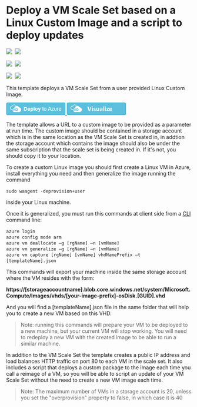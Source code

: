 # Deploy a VM Scale Set based on a Linux Custom Image and a script to deploy updates

<IMG SRC="https://azbotstorage.blob.core.windows.net/badges/201-vmss-linux-customimage-autoscale/PublicLastTestDate.svg" />&nbsp;
<IMG SRC="https://azbotstorage.blob.core.windows.net/badges/201-vmss-linux-customimage-autoscale/PublicDeployment.svg" />&nbsp;

<IMG SRC="https://azbotstorage.blob.core.windows.net/badges/201-vmss-linux-customimage-autoscale/FairfaxLastTestDate.svg" />&nbsp;
<IMG SRC="https://azbotstorage.blob.core.windows.net/badges/201-vmss-linux-customimage-autoscale/FairfaxDeployment.svg" />&nbsp;

<IMG SRC="https://azbotstorage.blob.core.windows.net/badges/201-vmss-linux-customimage-autoscale/BestPracticeResult.svg" />&nbsp;
<IMG SRC="https://azbotstorage.blob.core.windows.net/badges/201-vmss-linux-customimage-autoscale/CredScanResult.svg" />&nbsp;

This template deploys a VM Scale Set from a user provided Linux Custom Image.

<a href="https://portal.azure.com/#create/Microsoft.Template/uri/https%3A%2F%2Fraw.githubusercontent.com%2FAzure%2Fazure-quickstart-templates%2Fmaster%2F201-vmss-linux-customimage-autoscale%2Fazuredeploy.json" target="_blank">
    <img src="https://raw.githubusercontent.com/Azure/azure-quickstart-templates/master/1-CONTRIBUTION-GUIDE/images/deploytoazure.png"/>
</a>
<a href="http://armviz.io/#/?load=https%3A%2F%2Fraw.githubusercontent.com%2FAzure%2Fazure-quickstart-templates%2Fmaster%2F201-vmss-linux-customimage-autoscale%2Fazuredeploy.json" target="_blank">
    <img src="https://raw.githubusercontent.com/Azure/azure-quickstart-templates/master/1-CONTRIBUTION-GUIDE/images/visualizebutton.png"/>
</a>

The template allows a URL to a custom image to be provided as a parameter at run time. The custom image should be contained in a storage account which is in the same location as the VM Scale Set is created in, in addtion the storage account which contains the image should also be under the same subscription that the scale set is being created in. If it's not, you should copy it to your location.

To create a custom Linux image you should first create a Linux VM in Azure, install everything you need and then generalize the image running the command

```
sudo waagent -deprovision+user
```

inside your Linux machine.

Once it is generalized, you must run this commands at client side from a [CLI](https://docs.microsoft.com/en-us/azure/xplat-cli-install) command line:

```
azure login
azure config mode arm
azure vm deallocate –g [rgName] –n [vmName]
azure vm generalize –g [rgName] –n [vmName]
azure vm capture [rgName] [vmName] vhdNamePrefix –t [templateName].json
```

This commands will export your machine inside the same storage account where the VM resides with the form:

**https://[storageaccountname].blob.core.windows.net/system/Microsoft.Compute/Images/vhds/[your-image-prefix]-osDisk.[GUID].vhd**

And you will find a [templateName].json file in the same folder that will help you to create a new VM based on this VHD.

>Note: running this commands will prepare your VM to be deployed to a new machine, but your current VM will stop working. You will need to redeploy a new VM with the created image to be able to run a similar machine.

In addition to the VM Scale Set the template creates a public IP address and load balances HTTP traffic on port 80 to each VM in the scale set. It also includes a script that deploys a custom package to the image each time you call a reimage of a VM, so you will be able to script an update of your VM Scale Set without the need to create a new VM image each time.

>Note: The maximum number of VMs in a storage account is 20, unless you set the "overprovision" property to false, in which case it is 40
